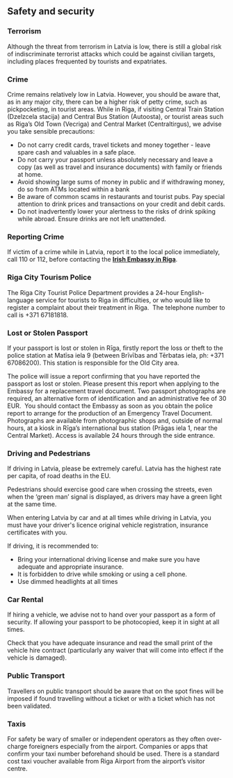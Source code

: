 ## Safety and security

### **Terrorism**

Although the threat from terrorism in Latvia is low, there is still a global risk of indiscriminate terrorist attacks which could be against civilian targets, including places frequented by tourists and expatriates.

### **Crime**

Crime remains relatively low in Latvia. However, you should be aware that, as in any major city, there can be a higher risk of petty crime, such as pickpocketing, in tourist areas. While in Riga, if visiting Central Train Station (Dzelzcela stacija) and Central Bus Station (Autoosta), or tourist areas such as Riga’s Old Town (Vecriga) and Central Market (Centraltirgus), we advise you take sensible precautions:

* Do not carry credit cards, travel tickets and money together - leave spare cash and valuables in a safe place.
* Do not carry your passport unless absolutely necessary and leave a copy (as well as travel and insurance documents) with family or friends at home.
* Avoid showing large sums of money in public and if withdrawing money, do so from ATMs located within a bank
* Be aware of common scams in restaurants and tourist pubs. Pay special attention to drink prices and transactions on your credit and debit cards.
* Do not inadvertently lower your alertness to the risks of drink spiking while abroad. Ensure drinks are not left unattended.

### **Reporting Crime**

If victim of a crime while in Latvia, report it to the local police immediately, call 110 or 112, before contacting the [**Irish Embassy in Riga**](/en/latvia/riga/).

### **Riga City Tourism Police**

The Riga City Tourist Police Department provides a 24-hour English-language service for tourists to Riga in difficulties, or who would like to register a complaint about their treatment in Riga.  The telephone number to call is +371 67181818.

### **Lost or Stolen Passport**

If your passport is lost or stolen in Rīga, firstly report the loss or theft to the police station at Matīsa iela 9 (between Brīvības and Tērbatas iela, ph: +371 67086200). This station is responsible for the Old City area.

The police will issue a report confirming that you have reported the passport as lost or stolen. Please present this report when applying to the Embassy for a replacement travel document. Two passport photographs are required, an alternative form of identification and an administrative fee of 30 EUR.  You should contact the Embassy as soon as you obtain the police report to arrange for the production of an Emergency Travel Document. Photographs are available from photographic shops and, outside of normal hours, at a kiosk in Rīga’s international bus station (Prāgas iela 1, near the Central Market). Access is available 24 hours through the side entrance.

### **Driving and Pedestrians**

If driving in Latvia, please be extremely careful. Latvia has the highest rate per capita, of road deaths in the EU.

Pedestrians should exercise good care when crossing the streets, even when the ‘green man’ signal is displayed, as drivers may have a green light at the same time.

When entering Latvia by car and at all times while driving in Latvia, you must have your driver's licence original vehicle registration, insurance certificates with you.

If driving, it is recommended to:

* Bring your international driving license and make sure you have adequate and appropriate insurance.
* It is forbidden to drive while smoking or using a cell phone.
* Use dimmed headlights at all times

### **Car Rental**

If hiring a vehicle, we advise not to hand over your passport as a form of security. If allowing your passport to be photocopied, keep it in sight at all times.

Check that you have adequate insurance and read the small print of the vehicle hire contract (particularly any waiver that will come into effect if the vehicle is damaged).

### **Public Transport**

Travellers on public transport should be aware that on the spot fines will be imposed if found travelling without a ticket or with a ticket which has not been validated.

### **Taxis**

For safety be wary of smaller or independent operators as they often over-charge foreigners especially from the airport. Companies or apps that confirm your taxi number beforehand should be used. There is a standard cost taxi voucher available from Riga Airport from the airport’s visitor centre.